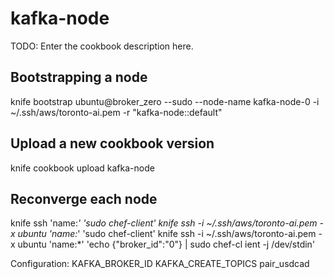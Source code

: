 # kafka-node

TODO: Enter the cookbook description here.

## Bootstrapping a node
knife bootstrap ubuntu@broker_zero --sudo --node-name kafka-node-0 -i ~/.ssh/aws/toronto-ai.pem -r "kafka-node::default"

## Upload a new cookbook version
knife cookbook upload kafka-node

## Reconverge each node
knife ssh 'name:*' 'sudo chef-client'
knife ssh -i ~/.ssh/aws/toronto-ai.pem -x ubuntu 'name:*' 'sudo chef-client'
knife ssh -i ~/.ssh/aws/toronto-ai.pem -x ubuntu 'name:*' 'echo {\"broker_id\":\"0\"} | sudo chef-cl
ient -j /dev/stdin'

Configuration:
KAFKA_BROKER_ID
KAFKA_CREATE_TOPICS pair_usdcad
